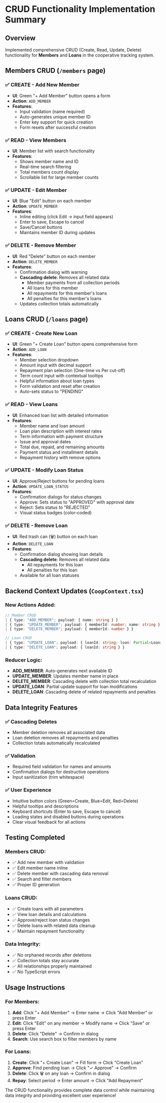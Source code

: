# CRUD Functionality Implementation Summary

## Overview

Implemented comprehensive CRUD (Create, Read, Update, Delete) functionality for **Members** and **Loans** in the cooperative tracking system.

## Members CRUD (`/members` page)

### ✅ **CREATE** - Add New Member

- **UI**: Green "+ Add Member" button opens a form
- **Action**: `ADD_MEMBER`
- **Features**:
  - Input validation (name required)
  - Auto-generates unique member ID
  - Enter key support for quick creation
  - Form resets after successful creation

### ✅ **READ** - View Members

- **UI**: Member list with search functionality
- **Features**:
  - Shows member name and ID
  - Real-time search filtering
  - Total members count display
  - Scrollable list for large member counts

### ✅ **UPDATE** - Edit Member

- **UI**: Blue "Edit" button on each member
- **Action**: `UPDATE_MEMBER`
- **Features**:
  - Inline editing (click Edit → input field appears)
  - Enter to save, Escape to cancel
  - Save/Cancel buttons
  - Maintains member ID during updates

### ✅ **DELETE** - Remove Member

- **UI**: Red "Delete" button on each member
- **Action**: `DELETE_MEMBER`
- **Features**:
  - Confirmation dialog with warning
  - **Cascading delete**: Removes all related data:
    - Member payments from all collection periods
    - All loans for this member
    - All repayments for this member's loans
    - All penalties for this member's loans
  - Updates collection totals automatically

## Loans CRUD (`/loans` page)

### ✅ **CREATE** - Create New Loan

- **UI**: Green "+ Create Loan" button opens comprehensive form
- **Action**: `ADD_LOAN`
- **Features**:
  - Member selection dropdown
  - Amount input with decimal support
  - Repayment plan selection (One-time vs Per cut-off)
  - Term count input with contextual tooltips
  - Helpful information about loan types
  - Form validation and reset after creation
  - Auto-sets status to "PENDING"

### ✅ **READ** - View Loans

- **UI**: Enhanced loan list with detailed information
- **Features**:
  - Member name and loan amount
  - Loan plan description with interest rates
  - Term information with payment structure
  - Issue and approval dates
  - Total due, repaid, and remaining amounts
  - Payment status and installment details
  - Repayment history with remove options

### ✅ **UPDATE** - Modify Loan Status

- **UI**: Approve/Reject buttons for pending loans
- **Action**: `UPDATE_LOAN_STATUS`
- **Features**:
  - Confirmation dialogs for status changes
  - Approve: Sets status to "APPROVED" with approval date
  - Reject: Sets status to "REJECTED"
  - Visual status badges (color-coded)

### ✅ **DELETE** - Remove Loan

- **UI**: Red trash can (🗑️) button on each loan
- **Action**: `DELETE_LOAN`
- **Features**:
  - Confirmation dialog showing loan details
  - **Cascading delete**: Removes all related data:
    - All repayments for this loan
    - All penalties for this loan
  - Available for all loan statuses

## Backend Context Updates (`CoopContext.tsx`)

### New Actions Added:

```typescript
// Member CRUD
| { type: "ADD_MEMBER"; payload: { name: string } }
| { type: "UPDATE_MEMBER"; payload: { memberId: number; name: string } }
| { type: "DELETE_MEMBER"; payload: { memberId: number } }

// Loan CRUD
| { type: "UPDATE_LOAN"; payload: { loanId: string; loan: Partial<Loan> } }
| { type: "DELETE_LOAN"; payload: { loanId: string } }
```

### Reducer Logic:

- **ADD_MEMBER**: Auto-generates next available ID
- **UPDATE_MEMBER**: Updates member name in place
- **DELETE_MEMBER**: Cascading delete with collection total recalculation
- **UPDATE_LOAN**: Partial update support for loan modifications
- **DELETE_LOAN**: Cascading delete of related repayments and penalties

## Data Integrity Features

### ✅ **Cascading Deletes**

- Member deletion removes all associated data
- Loan deletion removes all repayments and penalties
- Collection totals automatically recalculated

### ✅ **Validation**

- Required field validation for names and amounts
- Confirmation dialogs for destructive operations
- Input sanitization (trim whitespace)

### ✅ **User Experience**

- Intuitive button colors (Green=Create, Blue=Edit, Red=Delete)
- Helpful tooltips and descriptions
- Keyboard shortcuts (Enter to save, Escape to cancel)
- Loading states and disabled buttons during operations
- Clear visual feedback for all actions

## Testing Completed

### Members CRUD:

- ✅ Add new member with validation
- ✅ Edit member name inline
- ✅ Delete member with cascading data removal
- ✅ Search and filter members
- ✅ Proper ID generation

### Loans CRUD:

- ✅ Create loans with all parameters
- ✅ View loan details and calculations
- ✅ Approve/reject loan status changes
- ✅ Delete loans with related data cleanup
- ✅ Maintain repayment functionality

### Data Integrity:

- ✅ No orphaned records after deletions
- ✅ Collection totals stay accurate
- ✅ All relationships properly maintained
- ✅ No TypeScript errors

## Usage Instructions

### For Members:

1. **Add**: Click "+ Add Member" → Enter name → Click "Add Member" or press Enter
2. **Edit**: Click "Edit" on any member → Modify name → Click "Save" or press Enter
3. **Delete**: Click "Delete" → Confirm in dialog
4. **Search**: Use search box to filter members by name

### For Loans:

1. **Create**: Click "+ Create Loan" → Fill form → Click "Create Loan"
2. **Approve**: Find pending loan → Click "✓ Approve" → Confirm
3. **Delete**: Click 🗑️ on any loan → Confirm in dialog
4. **Repay**: Select period → Enter amount → Click "Add Repayment"

The CRUD functionality provides complete data control while maintaining data integrity and providing excellent user experience!
